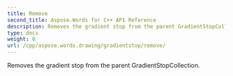 ```yaml
---
title: Remove
second_title: Aspose.Words for C++ API Reference
description: Removes the gradient stop from the parent GradientStopCollection. 
type: docs
weight: 0
url: /cpp/aspose.words.drawing/gradientstop/remove/
---
```


Removes the gradient stop from the parent GradientStopCollection. 

